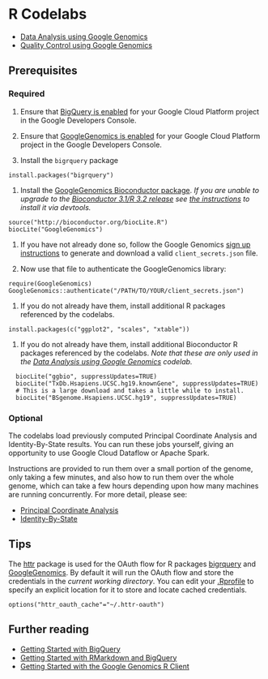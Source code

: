 # R Codelabs

* [Data Analysis using Google Genomics](./1000Genomes-BRCA1-analysis)
* [Quality Control using Google Genomics](./PlatinumGenomes-QC)

## Prerequisites

### Required
1. Ensure that [BigQuery is enabled](https://console.developers.google.com/flows/enableapi?apiid=bigquery)
   for your Google Cloud Platform project in the Google Developers Console.

1. Ensure that [GoogleGenomics is enabled](https://console.developers.google.com/flows/enableapi?apiid=genomics)
   for your Google Cloud Platform project in the Google Developers Console.

1. Install the `bigrquery` package
  ```
  install.packages("bigrquery")
  ```
  
1. Install the [GoogleGenomics Bioconductor package](http://www.bioconductor.org/packages/release/bioc/html/GoogleGenomics.html).  _If you are unable to upgrade to the [Bioconductor 3.1/R 3.2 release](http://www.bioconductor.org/news/bioc_3_1_release/) see [the instructions](https://github.com/googlegenomics/api-client-r) to install it via devtools._
  ```
  source("http://bioconductor.org/biocLite.R") 
  biocLite("GoogleGenomics")
  ```
  
1. If you have not already done so, follow the Google Genomics [sign up instructions](https://cloud.google.com/genomics/install-genomics-tools#authenticate) to generate and download a valid ``client_secrets.json`` file.

1. Now use that file to authenticate the GoogleGenomics library:
  ```
  require(GoogleGenomics)
  GoogleGenomics::authenticate("/PATH/TO/YOUR/client_secrets.json")
  ```

1. If you do not already have them, install additional R packages referenced by the codelabs.
  ```
  install.packages(c("ggplot2", "scales", "xtable"))
  ```

1. If you do not already have them, install additional Bioconductor R packages referenced by the codelabs. _Note that these are only used in the [Data Analysis using Google Genomics](./1000Genomes-BRCA1-analysis) codelab._
```
  biocLite("ggbio", suppressUpdates=TRUE)
  biocLite("TxDb.Hsapiens.UCSC.hg19.knownGene", suppressUpdates=TRUE)
  # This is a large download and takes a little while to install.
  biocLite("BSgenome.Hsapiens.UCSC.hg19", suppressUpdates=TRUE)
```

### Optional

The codelabs load previously computed Principal Coordinate Analysis and Identity-By-State results.  You can run these jobs yourself, giving an opportunity to use Google Cloud Dataflow or Apache Spark.

Instructions are provided to run them over a small portion of the genome, only taking a few minutes, and also how to run them over the whole genome, which can take a few hours depending upon how many machines are running concurrently. For more detail, please see:
   * [Principal Coordinate Analysis](http://googlegenomics.readthedocs.org/en/latest/use_cases/compute_principal_coordinate_analysis/index.html)
   * [Identity-By-State](http://googlegenomics.readthedocs.org/en/latest/use_cases/compute_identity_by_state/index.html)


## Tips

The [httr](https://github.com/hadley/httr) package is used for the OAuth flow for R packages [bigrquery](https://github.com/hadley/bigrquery) and [GoogleGenomics](https://github.com/googlegenomics/api-client-r).  By default it will run the OAuth flow and store the credentials in the _current working directory_.  You can edit your [.Rprofile](http://www.statmethods.net/interface/customizing.html) to specify an explicit location for it to store and locate cached credentials.
```
options("httr_oauth_cache"="~/.httr-oauth")
```

## Further reading
* [Getting Started with BigQuery](https://github.com/googlegenomics/getting-started-bigquery)
* [Getting Started with RMarkdown and BigQuery](https://github.com/googlegenomics/getting-started-bigquery/tree/master/RMarkdown)
* [Getting Started with the Google Genomics R Client](https://github.com/googlegenomics/api-client-r)
